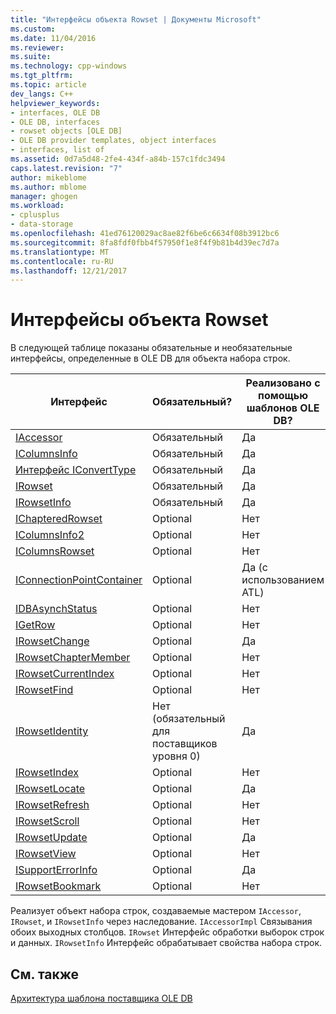 ```yaml
---
title: "Интерфейсы объекта Rowset | Документы Microsoft"
ms.custom: 
ms.date: 11/04/2016
ms.reviewer: 
ms.suite: 
ms.technology: cpp-windows
ms.tgt_pltfrm: 
ms.topic: article
dev_langs: C++
helpviewer_keywords:
- interfaces, OLE DB
- OLE DB, interfaces
- rowset objects [OLE DB]
- OLE DB provider templates, object interfaces
- interfaces, list of
ms.assetid: 0d7a5d48-2fe4-434f-a84b-157c1fdc3494
caps.latest.revision: "7"
author: mikeblome
ms.author: mblome
manager: ghogen
ms.workload:
- cplusplus
- data-storage
ms.openlocfilehash: 41ed76120029ac8ae82f6be6c6634f08b3912bc6
ms.sourcegitcommit: 8fa8fdf0fbb4f57950f1e8f4f9b81b4d39ec7d7a
ms.translationtype: MT
ms.contentlocale: ru-RU
ms.lasthandoff: 12/21/2017
---
```

# <a name="rowset-object-interfaces"></a>Интерфейсы объекта Rowset
В следующей таблице показаны обязательные и необязательные интерфейсы, определенные в OLE DB для объекта набора строк.  
  
|Интерфейс|Обязательный?|Реализовано с помощью шаблонов OLE DB?|  
|---------------|---------------|--------------------------------------|  
|[IAccessor](https://msdn.microsoft.com/en-us/library/ms719672.aspx)|Обязательный|Да|  
|[IColumnsInfo](https://msdn.microsoft.com/en-us/library/ms724541.aspx)|Обязательный|Да|  
|[Интерфейс IConvertType](https://msdn.microsoft.com/en-us/library/ms715926.aspx)|Обязательный|Да|  
|[IRowset](https://msdn.microsoft.com/en-us/library/ms720986.aspx)|Обязательный|Да|  
|[IRowsetInfo](https://msdn.microsoft.com/en-us/library/ms724541.aspx)|Обязательный|Да|  
|[IChapteredRowset](https://msdn.microsoft.com/en-us/library/ms718180.aspx)|Optional|Нет|  
|[IColumnsInfo2](https://msdn.microsoft.com/en-us/library/ms712953.aspx)|Optional|Нет|  
|[IColumnsRowset](https://msdn.microsoft.com/en-us/library/ms722657.aspx)|Optional|Нет|  
|[IConnectionPointContainer](http://msdn.microsoft.com/library/windows/desktop/ms683857)|Optional|Да (с использованием ATL)|  
|[IDBAsynchStatus](https://msdn.microsoft.com/en-us/library/ms709832.aspx)|Optional|Нет|  
|[IGetRow](https://msdn.microsoft.com/en-us/library/ms718047.aspx)|Optional|Нет|  
|[IRowsetChange](https://msdn.microsoft.com/en-us/library/ms715790.aspx)|Optional|Да|  
|[IRowsetChapterMember](https://msdn.microsoft.com/en-us/library/ms725430.aspx)|Optional|Нет|  
|[IRowsetCurrentIndex](https://msdn.microsoft.com/en-us/library/ms709700.aspx)|Optional|Нет|  
|[IRowsetFind](https://msdn.microsoft.com/en-us/library/ms724221.aspx)|Optional|Нет|  
|[IRowsetIdentity](https://msdn.microsoft.com/en-us/library/ms715913.aspx)|Нет (обязательный для поставщиков уровня 0)|Да|  
|[IRowsetIndex](https://msdn.microsoft.com/en-us/library/ms719604.aspx)|Optional|Нет|  
|[IRowsetLocate](https://msdn.microsoft.com/en-us/library/ms721190.aspx)|Optional|Да|  
|[IRowsetRefresh](https://msdn.microsoft.com/en-us/library/ms714892.aspx)|Optional|Нет|  
|[IRowsetScroll](https://msdn.microsoft.com/en-us/library/ms712984.aspx)|Optional|Нет|  
|[IRowsetUpdate](https://msdn.microsoft.com/en-us/library/ms714401.aspx)|Optional|Да|  
|[IRowsetView](https://msdn.microsoft.com/en-us/library/ms709755.aspx)|Optional|Нет|  
|[ISupportErrorInfo](https://msdn.microsoft.com/en-us/library/ms715816.aspx)|Optional|Да|  
|[IRowsetBookmark](https://msdn.microsoft.com/en-us/library/ms714246.aspx)|Optional|Нет|  
  
 Реализует объект набора строк, создаваемые мастером `IAccessor`, `IRowset`, и `IRowsetInfo` через наследование. `IAccessorImpl` Связывания обоих выходных столбцов. `IRowset` Интерфейс обработки выборок строк и данных. `IRowsetInfo` Интерфейс обрабатывает свойства набора строк.  
  
## <a name="see-also"></a>См. также  
 [Архитектура шаблона поставщика OLE DB](../../data/oledb/ole-db-provider-template-architecture.md)